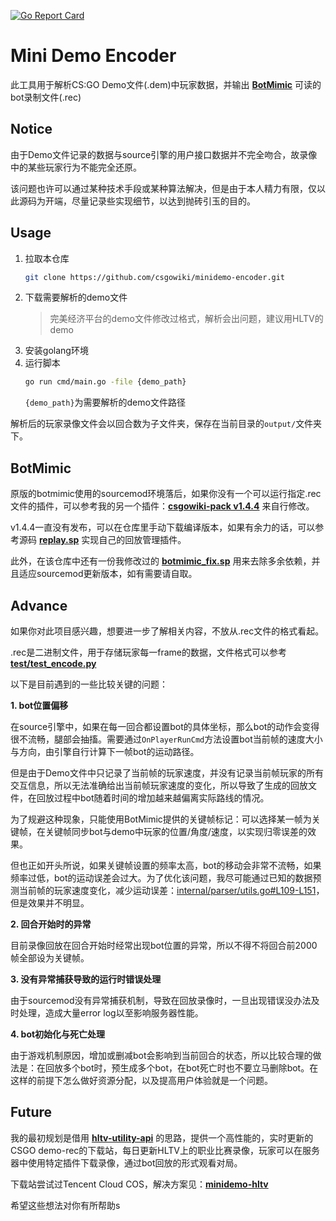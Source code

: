 [![Go Report Card](https://goreportcard.com/badge/github.com/hx-w/minidemo-encoder)](https://goreportcard.com/report/github.com/hx-w/minidemo-encoder)
# Mini Demo Encoder

此工具用于解析CS:GO Demo文件(.dem)中玩家数据，并输出 [**BotMimic**](https://github.com/peace-maker/botmimic) 可读的bot录制文件(.rec)

## Notice

由于Demo文件记录的数据与source引擎的用户接口数据并不完全吻合，故录像中的某些玩家行为不能完全还原。

该问题也许可以通过某种技术手段或某种算法解决，但是由于本人精力有限，仅以此源码为开端，尽量记录些实现细节，以达到抛砖引玉的目的。

## Usage

1. 拉取本仓库
   ```bash
   git clone https://github.com/csgowiki/minidemo-encoder.git
   ```
2. 下载需要解析的demo文件
   > 完美经济平台的demo文件修改过格式，解析会出问题，建议用HLTV的demo
3. 安装golang环境
4. 运行脚本
   ```bash
   go run cmd/main.go -file {demo_path}
   ```
   `{demo_path}`为需要解析的demo文件路径


解析后的玩家录像文件会以回合数为子文件夹，保存在当前目录的`output/`文件夹下。

## BotMimic

原版的botmimic使用的sourcemod环境落后，如果你没有一个可以运行指定.rec文件的插件，可以参考我的另一个插件：[**csgowiki-pack v1.4.4**](https://github.com/csgowiki/csgowiki-pack/blob/dev-1.4.4) 来自行修改。

v1.4.4一直没有发布，可以在仓库里手动下载编译版本，如果有余力的话，可以参考源码 [**replay.sp**](https://github.com/csgowiki/csgowiki-pack/blob/dev-1.4.4/scripting/csgowiki/minidemo/replay.sp) 实现自己的回放管理插件。

此外，在该仓库中还有一份我修改过的 [**botmimic_fix.sp**](https://github.com/csgowiki/csgowiki-pack/blob/dev-1.4.4/scripting/botmimic_fix.sp) 用来去除多余依赖，并且适应sourcemod更新版本，如有需要请自取。

## Advance

如果你对此项目感兴趣，想要进一步了解相关内容，不放从.rec文件的格式看起。

.rec是二进制文件，用于存储玩家每一frame的数据，文件格式可以参考 [**test/test_encode.py**](test/test_encode.py)

以下是目前遇到的一些比较关键的问题：

**1. bot位置偏移**

在source引擎中，如果在每一回合都设置bot的具体坐标，那么bot的动作会变得很不流畅，腿部会抽搐。需要通过`OnPlayerRunCmd`方法设置bot当前帧的速度大小与方向，由引擎自行计算下一帧bot的运动路径。

但是由于Demo文件中只记录了当前帧的玩家速度，并没有记录当前帧玩家的所有交互信息，所以无法准确给出当前帧玩家速度的变化，所以导致了生成的回放文件，在回放过程中bot随着时间的增加越来越偏离实际路线的情况。

为了规避这种现象，只能使用BotMimic提供的关键帧标记：可以选择某一帧为关键帧，在关键帧同步bot与demo中玩家的位置/角度/速度，以实现归零误差的效果。

但也正如开头所说，如果关键帧设置的频率太高，bot的移动会非常不流畅，如果频率过低，bot的运动误差会过大。为了优化该问题，我尽可能通过已知的数据预测当前帧的玩家速度变化，减少运动误差：[internal/parser/utils.go#L109-L151](https://github.com/csgowiki/minidemo-encoder/blob/0762925497d26f15c728c5f37a5fd720470d2186/internal/parser/utils.go#L109-L151)，但是效果并不明显。

**2. 回合开始时的异常**

目前录像回放在回合开始时经常出现bot位置的异常，所以不得不将回合前2000帧全部设为关键帧。

**3. 没有异常捕获导致的运行时错误处理**

由于sourcemod没有异常捕获机制，导致在回放录像时，一旦出现错误没办法及时处理，造成大量error log以至影响服务器性能。


**4. bot初始化与死亡处理**

由于游戏机制原因，增加或删减bot会影响到当前回合的状态，所以比较合理的做法是：在回放多个bot时，预生成多个bot，在bot死亡时也不要立马删除bot。在这样的前提下怎么做好资源分配，以及提高用户体验就是一个问题。


## Future

我的最初规划是借用 [**hltv-utility-api**](https://github.com/csgowiki/hltv-utility-api) 的思路，提供一个高性能的，实时更新的CSGO demo-rec的下载站，每日更新HLTV上的职业比赛录像，玩家可以在服务器中使用特定插件下载录像，通过bot回放的形式观看对局。

下载站尝试过Tencent Cloud COS，解决方案见：[**minidemo-hltv**](https://github.com/csgowiki/minidemo-hltv)

希望这些想法对你有所帮助s